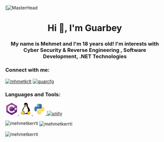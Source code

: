 [![MasterHead](https://i0.wp.com/forsoftware.com.tr/wp-content/uploads/2023/05/forsoftware.png?fit=2910%2C2678&ssl=1)
<h1 align="center">Hi 👋, I'm Guarbey</h1>
<h3 align="center">My name is Mehmet and I'm 18 years old! I'm interests with Cyber Security & Reverse Engineering , Software Development, .NET Technologies</h3>

<h3 align="left">Connect with me:</h3>
<p align="left">
<a href="https://instagram.com/mhmetkrlt" target="blank"><img align="center" src="https://raw.githubusercontent.com/rahuldkjain/github-profile-readme-generator/master/src/images/icons/Social/instagram.svg" alt="mhmetkrlt" height="30" width="40" /></a>
<a href="https://www.youtube.com/c/guarcfg" target="blank"><img align="center" src="https://raw.githubusercontent.com/rahuldkjain/github-profile-readme-generator/master/src/images/icons/Social/youtube.svg" alt="guarcfg" height="30" width="40" /></a>
</p>

<h3 align="left">Languages and Tools:</h3>
<p align="left"> <a href="https://www.w3schools.com/cs/" target="_blank" rel="noreferrer"> <img src="https://raw.githubusercontent.com/devicons/devicon/master/icons/csharp/csharp-original.svg" alt="csharp" width="40" height="40"/> </a> <a href="https://www.linux.org/" target="_blank" rel="noreferrer"> <img src="https://raw.githubusercontent.com/devicons/devicon/master/icons/linux/linux-original.svg" alt="linux" width="40" height="40"/> </a> <a href="https://www.python.org" target="_blank" rel="noreferrer"> <img src="https://raw.githubusercontent.com/devicons/devicon/master/icons/python/python-original.svg" alt="python" width="40" height="40"/> </a> <a href="https://unity.com/" target="_blank" rel="noreferrer"> <img src="https://www.vectorlogo.zone/logos/unity3d/unity3d-icon.svg" alt="unity" width="40" height="40"/> </a> </p>

<p><img align="left" src="https://github-readme-stats.vercel.app/api/top-langs?username=mehmetkerrti&show_icons=true&locale=en&layout=compact" alt="mehmetkerrti" /></p>

<p>&nbsp;<img align="center" src="https://github-readme-stats.vercel.app/api?username=mehmetkerrti&show_icons=true&locale=en" alt="mehmetkerrti" /></p>

<p><img align="center" src="https://github-readme-streak-stats.herokuapp.com/?user=mehmetkerrti&" alt="mehmetkerrti" /></p>

